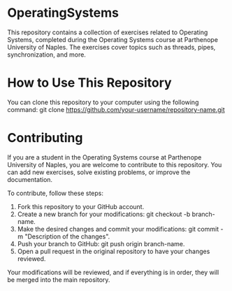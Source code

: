 # OperatingSystems
This repository contains a collection of exercises related to Operating Systems, completed during the Operating Systems course at Parthenope University of Naples. The exercises cover topics such as threads, pipes, synchronization, and more.

# How to Use This Repository

You can clone this repository to your computer using the following command:
git clone https://github.com/your-username/repository-name.git


# Contributing

If you are a student in the Operating Systems course at Parthenope University of Naples, you are welcome to contribute to this repository. You can add new exercises, solve existing problems, or improve the documentation.

To contribute, follow these steps:

 1. Fork this repository to your GitHub account.
 2. Create a new branch for your modifications: git checkout -b branch-name.
 3. Make the desired changes and commit your modifications: git commit -m "Description of the changes".
 4. Push your branch to GitHub: git push origin branch-name.
 5. Open a pull request in the original repository to have your changes reviewed.

Your modifications will be reviewed, and if everything is in order, they will be merged into the main repository.
